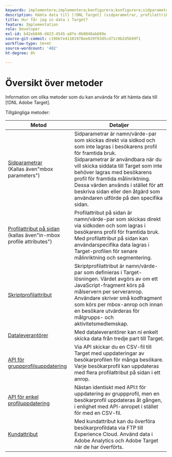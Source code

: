 ```yaml
---
keywords: implementera;implementera;konfigurera;konfigurera;sidparameter;tomcat;url-kodad;in page profile attribute;mbox parameter;in page profile attributes;script profile attribute;bulk profile update API;single file update API;customer attributes;data providers;data provider;data provider
description: Hämta data till [!DNL Target] (sidparametrar, profilattribut, skriptprofilattribut, dataleverantörer, uppdaterings-API:er för en och flera profiler, kundattribut).
title: Hur får jag in data i Target?
feature: Implementation
role: Developer
exl-id: b42eb846-d423-4545-a8fe-0b8048ab689e
source-git-commit: c196b7e41101978ee029f93d5cd71c9b2d5b99f1
workflow-type: tm+mt
source-wordcount: '402'
ht-degree: 0%

---
```


# Översikt över metoder

Information om olika metoder som du kan använda för att hämta data till [!DNL Adobe Target].

Tillgängliga metoder:

| Metod | Detaljer |
| --- | --- |
| [Sidparametrar](https://developer.adobe.com/target/before-implement/methods-to-get-data-into-target/page-parameters/)<br>(Kallas även&quot;mbox parameters&quot;) | Sidparametrar är namn/värde-par som skickas direkt via sidkod och som inte lagras i besökarens profil för framtida bruk.<br>Sidparametrar är användbara när du vill skicka siddata till Target som inte behöver lagras med besökarens profil för framtida målinriktning. Dessa värden används i stället för att beskriva sidan eller den åtgärd som användaren utförde på den specifika sidan. |
| [Profilattribut på sidan](https://developer.adobe.com/target/before-implement/methods-to-get-data-into-target/in-page-profile-attributes/)<br>(kallas även&quot;in-mbox profile attributes&quot;) | Profilattribut på sidan är namn/värde-par som skickas direkt via sidkoden och som lagras i besökarens profil för framtida bruk.<br>Med profilattribut på sidan kan användarspecifika data lagras i Target-profilen för senare målinriktning och segmentering. |
| [Skriptprofilattribut](https://developer.adobe.com/target/before-implement/methods-to-get-data-into-target/script-profile-attributes/) | Skriptprofilattribut är namn/värde-par som definieras i Target-lösningen. Värdet avgörs av om ett JavaScript-fragment körs på målservern per serveranrop.<br>Användare skriver små kodfragment som körs per mbox-anrop och innan en besökare utvärderas för målgrupps- och aktivitetsmedlemskap. |
| [Dataleverantörer](https://developer.adobe.com/target/before-implement/methods-to-get-data-into-target/data-providers/) | Med dataleverantörer kan ni enkelt skicka data från tredje part till Target. |
| [API för gruppprofilsuppdatering](https://developer.adobe.com/target/before-implement/methods-to-get-data-into-target/bulk-profile-update-api/) | Via API skickar du en CSV-fil till Target med uppdateringar av besökarprofilen för många besökare. Varje besökarprofil kan uppdateras med flera profilattribut på sidan i ett anrop. |
| [API för enkel profiluppdatering](https://developer.adobe.com/target/before-implement/methods-to-get-data-into-target/single-profile-update-api/) | Nästan identiskt med API:t för uppdatering av gruppprofil, men en besökarprofil uppdateras åt gången, i enlighet med API-anropet i stället för med en CSV-fil. |
| [Kundattribut](https://developer.adobe.com/target/before-implement/methods-to-get-data-into-target/customer-attributes/) | Med kundattribut kan du överföra besökarprofildata via FTP till Experience Cloud. Använd data i Adobe Analytics och Adobe Target när de har överförts. |












